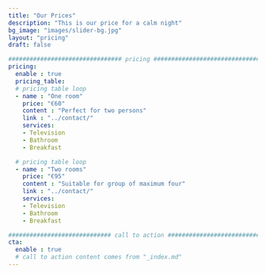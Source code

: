 ```yaml
---
title: "Our Prices"
description: "This is our price for a calm night"
bg_image: "images/slider-bg.jpg"
layout: "pricing"
draft: false

################################ pricing ################################
pricing:
  enable : true
  pricing_table:
  # pricing table loop
  - name : "One room"
    price: "€60"
    content : "Perfect for two persons"
    link : "../contact/"
    services:
    - Television
    - Bathroom
    - Breakfast

  # pricing table loop
  - name : "Two rooms"
    price: "€95"
    content : "Suitable for group of maximum four"
    link : "../contact/"
    services:
    - Television
    - Bathroom
    - Breakfast

############################# call to action #################################
cta:
  enable : true
  # call to action content comes from "_index.md"
---
```

